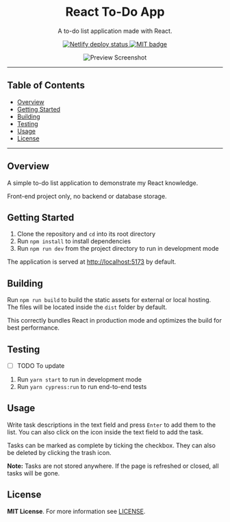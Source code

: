 <h1 align="center">
  React To-Do App
</h1>

<div align="center">
  <p>A to-do list application made with React.</p>

  <p>
    <a href="https://react-todo-phix.netlify.app/">
      <img alt="Netlify deploy status" src="https://api.netlify.com/api/v1/badges/d4c024ed-0cc2-46af-890b-1ef998289a17/deploy-status">
    </a>
    <a href="https://github.com/Phixyn/react-todo-app/blob/master/LICENSE">
      <img src="https://img.shields.io/badge/license-MIT-green.svg" alt="MIT badge" />
    </a>
  </p>

  ![Preview Screenshot](docs/screenshots/mobile_preview_cropped.png?raw=true)
</div>

- - -

## Table of Contents

- [Overview](#overview)
- [Getting Started](#getting-started)
- [Building](#building)
- [Testing](#testing)
- [Usage](#usage)
- [License](#license)

- - -

## Overview

A simple to-do list application to demonstrate my React knowledge.

Front-end project only, no backend or database storage.

## Getting Started

1. Clone the repository and `cd` into its root directory
2. Run `npm install` to install dependencies
3. Run `npm run dev` from the project directory to run in development mode

The application is served at [http://localhost:5173](http://localhost:5173) by default.

## Building

Run `npm run build` to build the static assets for external or local hosting. The files will be located inside the `dist` folder by default.

This correctly bundles React in production mode and optimizes the build for best performance.

## Testing

- [ ] TODO To update

1. Run `yarn start` to run in development mode
2. Run `yarn cypress:run` to run end-to-end tests

## Usage

Write task descriptions in the text field and press `Enter` to add them to the list. You can also click on the icon inside the text field to add the task.

Tasks can be marked as complete by ticking the checkbox. They can also be deleted by clicking the trash icon.

**Note:** Tasks are not stored anywhere. If the page is refreshed or closed, all tasks will be gone.

## License

**MIT License**. For more information see [LICENSE](https://github.com/Phixyn/react-todo-app/blob/master/LICENSE).

